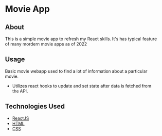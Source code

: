 # Movie App

## About
This is a simple movie app to refresh my React skills.
It's has typical feature of many mordern movie apps as of 2022

## Usage

Basic movie webapp used to find a lot of information about a particular movie.  

*   Utilizes react hooks to update and set state after data is fetched from the API.

## Technologies Used
* [ReactJS]()
* [HTML]()
* [CSS]()


